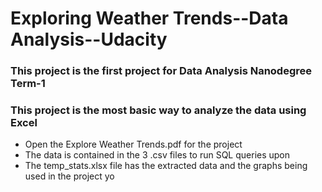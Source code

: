 # Exploring Weather Trends--Data Analysis--Udacity

### This project is the first project for Data Analysis Nanodegree Term-1
### This project is the most basic way to analyze the data using Excel

* Open the Explore Weather Trends.pdf for the project
* The data is contained in the 3 .csv files to run SQL queries upon
* The temp_stats.xlsx file has the extracted data and the graphs being used in the project
yo
